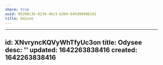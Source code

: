 ```yaml
---
share: true
uuid: 85398c36-8236-46c3-b394-645d98486142
title: Odysee
---
```

---
id: XNvryncKQVyWhTfyUc3on
title: Odysee
desc: ''
updated: 1642263838416
created: 1642263838416
---

